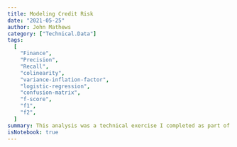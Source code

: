 ```yaml
---
title: Modeling Credit Risk
date: "2021-05-25"
author: John Mathews
category: ["Technical.Data"]
tags:
  [
    "Finance",
    "Precision",
    "Recall",
    "colinearity",
    "variance-inflation-factor",
    "logistic-regression",
    "confusion-matrix",
    "f-score",
    "f1",
    "f2",
  ]
summary: This analysis was a technical exercise I completed as part of a job application. It's a brief demonstration of some of my statistics and programming skills and was written in a Jupyter Notebook.
isNotebook: true
---
```

